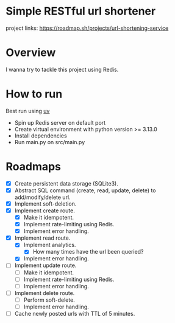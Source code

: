 # Simple RESTful url shortener
project links: https://roadmap.sh/projects/url-shortening-service

# Overview
I wanna try to tackle this project using Redis.


# How to run
Best run using [uv](https://astral.sh)
- Spin up Redis server on default port
- Create virtual environment with python version >= 3.13.0
- Install dependencies
- Run main.py on src/main.py


# Roadmaps
- [x] Create persistent data storage (SQLite3).
- [x] Abstract SQL command (create, read, update, delete) to add/modify/delete url.
- [x] Implement soft-deletion.
- [x] Implement create route.
    - [x] Make it idempotent.
    - [x] Implement rate-limiting using Redis.
    - [x] Implement error handling.
- [x] Implement read route.
    - [x] Implement analytics.
        - [x] How many times have the url been queried?
    - [x] Implement error handling.
- [ ] Implement update route.
    - [ ] Make it idempotent.
    - [ ] Implement rate-limiting using Redis.
    - [ ] Implement error handling.
- [ ] Implement delete route.
    - [ ] Perform soft-delete.
    - [ ] Implement error handling.
- [ ] Cache newly posted urls with TTL of 5 minutes.
